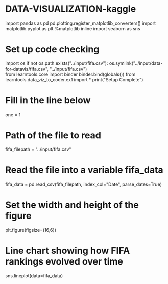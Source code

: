 # DATA-VISUALIZATION-kaggle
import pandas as pd
pd.plotting.register_matplotlib_converters()
import matplotlib.pyplot as plt
%matplotlib inline
import seaborn as sns
​
# Set up code checking
import os
if not os.path.exists("../input/fifa.csv"):
    os.symlink("../input/data-for-datavis/fifa.csv", "../input/fifa.csv")  
from learntools.core import binder
binder.bind(globals())
from learntools.data_viz_to_coder.ex1 import *
print("Setup Complete")
# Fill in the line below
one = 1

# Path of the file to read
fifa_filepath = "../input/fifa.csv"

# Read the file into a variable fifa_data
fifa_data = pd.read_csv(fifa_filepath, index_col="Date", parse_dates=True)


# Set the width and height of the figure
plt.figure(figsize=(16,6))

# Line chart showing how FIFA rankings evolved over time
sns.lineplot(data=fifa_data)


